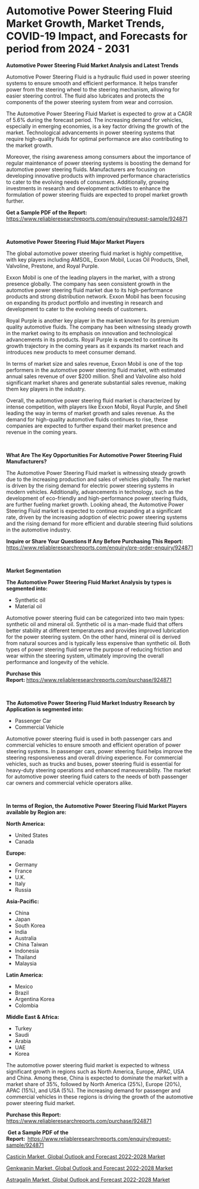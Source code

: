 <p><h1>Automotive Power Steering Fluid Market Growth, Market Trends, COVID-19 Impact, and Forecasts for period from 2024 - 2031</h1></p><p><strong>Automotive Power Steering Fluid Market Analysis and Latest Trends</strong></p>
<p><p>Automotive Power Steering Fluid is a hydraulic fluid used in power steering systems to ensure smooth and efficient performance. It helps transfer power from the steering wheel to the steering mechanism, allowing for easier steering control. The fluid also lubricates and protects the components of the power steering system from wear and corrosion.</p><p>The Automotive Power Steering Fluid Market is expected to grow at a CAGR of 5.6% during the forecast period. The increasing demand for vehicles, especially in emerging economies, is a key factor driving the growth of the market. Technological advancements in power steering systems that require high-quality fluids for optimal performance are also contributing to the market growth.</p><p>Moreover, the rising awareness among consumers about the importance of regular maintenance of power steering systems is boosting the demand for automotive power steering fluids. Manufacturers are focusing on developing innovative products with improved performance characteristics to cater to the evolving needs of consumers. Additionally, growing investments in research and development activities to enhance the formulation of power steering fluids are expected to propel market growth further.</p></p>
<p><strong>Get a Sample PDF of the Report:&nbsp;</strong> <a href="https://www.reliableresearchreports.com/enquiry/request-sample/924871">https://www.reliableresearchreports.com/enquiry/request-sample/924871</a></p>
<p>&nbsp;</p>
<p><strong>Automotive Power Steering Fluid Major Market Players</strong></p>
<p><p>The global automotive power steering fluid market is highly competitive, with key players including AMSOIL, Exxon Mobil, Lucas Oil Products, Shell, Valvoline, Prestone, and Royal Purple. </p><p>Exxon Mobil is one of the leading players in the market, with a strong presence globally. The company has seen consistent growth in the automotive power steering fluid market due to its high-performance products and strong distribution network. Exxon Mobil has been focusing on expanding its product portfolio and investing in research and development to cater to the evolving needs of customers.</p><p>Royal Purple is another key player in the market known for its premium quality automotive fluids. The company has been witnessing steady growth in the market owing to its emphasis on innovation and technological advancements in its products. Royal Purple is expected to continue its growth trajectory in the coming years as it expands its market reach and introduces new products to meet consumer demand.</p><p>In terms of market size and sales revenue, Exxon Mobil is one of the top performers in the automotive power steering fluid market, with estimated annual sales revenue of over $200 million. Shell and Valvoline also hold significant market shares and generate substantial sales revenue, making them key players in the industry.</p><p>Overall, the automotive power steering fluid market is characterized by intense competition, with players like Exxon Mobil, Royal Purple, and Shell leading the way in terms of market growth and sales revenue. As the demand for high-quality automotive fluids continues to rise, these companies are expected to further expand their market presence and revenue in the coming years.</p></p>
<p>&nbsp;</p>
<p><strong>What Are The Key Opportunities For Automotive Power Steering Fluid Manufacturers?</strong></p>
<p><p>The Automotive Power Steering Fluid market is witnessing steady growth due to the increasing production and sales of vehicles globally. The market is driven by the rising demand for electric power steering systems in modern vehicles. Additionally, advancements in technology, such as the development of eco-friendly and high-performance power steering fluids, are further fueling market growth. Looking ahead, the Automotive Power Steering Fluid market is expected to continue expanding at a significant rate, driven by the increasing adoption of electric power steering systems and the rising demand for more efficient and durable steering fluid solutions in the automotive industry.</p></p>
<p><strong>Inquire or Share Your Questions If Any Before Purchasing This Report:</strong> <a href="https://www.reliableresearchreports.com/enquiry/pre-order-enquiry/924871">https://www.reliableresearchreports.com/enquiry/pre-order-enquiry/924871</a></p>
<p>&nbsp;</p>
<p><strong>Market Segmentation</strong></p>
<p><strong>The Automotive Power Steering Fluid Market Analysis by types is segmented into:</strong></p>
<p><ul><li>Synthetic oil</li><li>Material oil</li></ul></p>
<p><p>Automotive power steering fluid can be categorized into two main types: synthetic oil and mineral oil. Synthetic oil is a man-made fluid that offers better stability at different temperatures and provides improved lubrication for the power steering system. On the other hand, mineral oil is derived from natural sources and is typically less expensive than synthetic oil. Both types of power steering fluid serve the purpose of reducing friction and wear within the steering system, ultimately improving the overall performance and longevity of the vehicle.</p></p>
<p><strong>Purchase this Report:&nbsp;</strong><a href="https://www.reliableresearchreports.com/purchase/924871">https://www.reliableresearchreports.com/purchase/924871</a></p>
<p>&nbsp;</p>
<p><strong>The Automotive Power Steering Fluid Market Industry Research by Application is segmented into:</strong></p>
<p><ul><li>Passenger Car</li><li>Commercial Vehicle</li></ul></p>
<p><p>Automotive power steering fluid is used in both passenger cars and commercial vehicles to ensure smooth and efficient operation of power steering systems. In passenger cars, power steering fluid helps improve the steering responsiveness and overall driving experience. For commercial vehicles, such as trucks and buses, power steering fluid is essential for heavy-duty steering operations and enhanced maneuverability. The market for automotive power steering fluid caters to the needs of both passenger car owners and commercial vehicle operators alike.</p></p>
<p>&nbsp;</p>
<p><strong>In terms of Region, the Automotive Power Steering Fluid Market Players available by Region are:</strong></p>
<p>
    <p> <strong> North America: </strong>
        <ul>
            <li>United States</li>
            <li>Canada</li>
        </ul>
        </p> 
    <p> <strong> Europe: </strong>
        <ul>
            <li>Germany</li>
            <li>France</li>
            <li>U.K.</li>
            <li>Italy</li>
            <li>Russia</li>
        </ul>
        </p> 
    <p> <strong> Asia-Pacific: </strong>
        <ul>
            <li>China</li>
            <li>Japan</li>
            <li>South Korea</li>
            <li>India</li>
            <li>Australia</li>
            <li>China Taiwan</li>
            <li>Indonesia</li>
            <li>Thailand</li>
            <li>Malaysia</li>
        </ul>
        </p> 
    <p> <strong> Latin America: </strong>
        <ul>
            <li>Mexico</li>
            <li>Brazil</li>
            <li>Argentina Korea</li>
            <li>Colombia</li>
        </ul>
        </p> 
    <p> <strong> Middle East & Africa: </strong>
        <ul>
            <li>Turkey</li>
            <li>Saudi</li>
            <li>Arabia</li>
            <li>UAE</li>
            <li>Korea</li>
        </ul>
    </p>
    </p>
<p><p>The automotive power steering fluid market is expected to witness significant growth in regions such as North America, Europe, APAC, USA and China. Among these, China is expected to dominate the market with a market share of 35%, followed by North America (25%), Europe (20%), APAC (15%), and USA (5%). The increasing demand for passenger and commercial vehicles in these regions is driving the growth of the automotive power steering fluid market.</p></p>
<p><strong>Purchase this Report: </strong><a href="https://www.reliableresearchreports.com/purchase/924871">https://www.reliableresearchreports.com/purchase/924871</a></p>
<p>&nbsp;<strong>Get a Sample PDF of the Report:&nbsp;&nbsp;</strong><a href="https://www.reliableresearchreports.com/enquiry/request-sample/924871">https://www.reliableresearchreports.com/enquiry/request-sample/924871</a></p>
<p><strong></strong></p>
<p><p><a href="https://view.publitas.com/reportprime-1/casticin-market-global-outlook-and-forecast-2022-2028-market-size-market-share-and-global-market-analysis-report-2023-2030/">Casticin Market, Global Outlook and Forecast 2022-2028 Market</a></p><p><a href="https://view.publitas.com/reportprime-1/genkwanin-market-global-outlook-and-forecast-2022-2028-market-research-report-forecasted-for-period-from-2023-2030-by-market-type-market-application-and-region/">Genkwanin Market, Global Outlook and Forecast 2022-2028 Market</a></p><p><a href="https://view.publitas.com/reportprime-1/astragalin-market-global-outlook-and-forecast-2022-2028-market-with-the-goal-of-estimating-the-market-size-and-future-growth-potential-of-various-market-segments-based-on-component-applications-end-user-and-region/">Astragalin Market, Global Outlook and Forecast 2022-2028 Market</a></p></p>